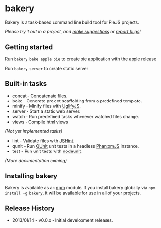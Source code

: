 # bakery
Bakery is a task-based command line build tool for PieJS projects.

_Please try it out in a project, and [make suggestions][issues] or [report bugs][issues]!_

## Getting started

Run `bakery bake apple pie` to create pie application with the apple release

Run `bakery server` to create static server

## Built-in tasks

* concat - Concatenate files.
* bake - Generate project scaffolding from a predefined template.
* minify - Minify files with [UglifyJS][uglify].
* server - Start a static web server.
* watch - Run predefined tasks whenever watched files change.
* views - Compile html views

_(Not yet implemented tasks)_
* lint - Validate files with [JSHint][jshint].
* qunit - Run [QUnit][qunit] unit tests in a headless [PhantomJS][phantom] instance.
* test - Run unit tests with [nodeunit][nodeunit].

_(More documentation coming)_

## Installing bakery

Bakery is available as an [npm][npm] module. If you install bakery globally via `npm install -g bakery`, it will be available for use in all of your projects.

## Release History

* 2013/01/14 - v0.0.x - Initial development releases.

[issues]: https://github.com/chrislondon/Bakery/issues
[node]: http://nodejs.org/
[npm]: http://npmjs.org/
[jshint]: http://www.jshint.com/
[uglify]: https://github.com/mishoo/UglifyJS/
[nodeunit]: https://github.com/caolan/nodeunit
[qunit]: http://docs.jquery.com/QUnit
[phantom]: http://www.phantomjs.org/